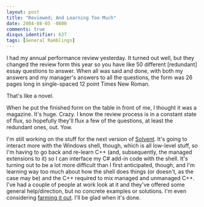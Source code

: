 ```yaml
---
layout: post
title: "Reviewed; And Learning Too Much"
date: 2004-08-05 -0800
comments: true
disqus_identifier: 637
tags: [General Ramblings]
---
```

I had my annual performance review yesterday. It turned out well, but
they changed the review form this year so you have like 50 different
[redundant] essay questions to answer. When all was said and done, with
both my answers and my manager's answers to all the questions, the form
was 26 pages long in single-spaced 12 point Times New Roman.

 That's like a novel.

 When he put the finished form on the table in front of me, I thought it
was a magazine. It's huge. Crazy. I know the review process is in a
constant state of flux, so hopefully they'll flux a few of the
questions, at least the redundant ones, out. Yow.

 I'm still working on the stuff for the next version of
[Solvent](/archive/2004/06/25/solvent-power-toys-for-visual-studio-.net.aspx).
It's going to interact more with the Windows shell, though, which is all
low-level stuff, so I'm having to go back and re-learn C++ (and,
subsequently, the managed extensions to it) so I can interface my C#
add-in code with the shell. It's turning out to be a lot more difficult
than I first anticipated, though, and I'm learning way too much about
how the shell does things (or doesn't, as the case may be) and the C++
required to mix managed and unmanaged C++. I've had a couple of people
at work look at it and they've offered some general help/direction, but
no concrete examples or solutions. I'm even considering [farming it
out](http://www.rentacoder.com). I'll be glad when it's done.
